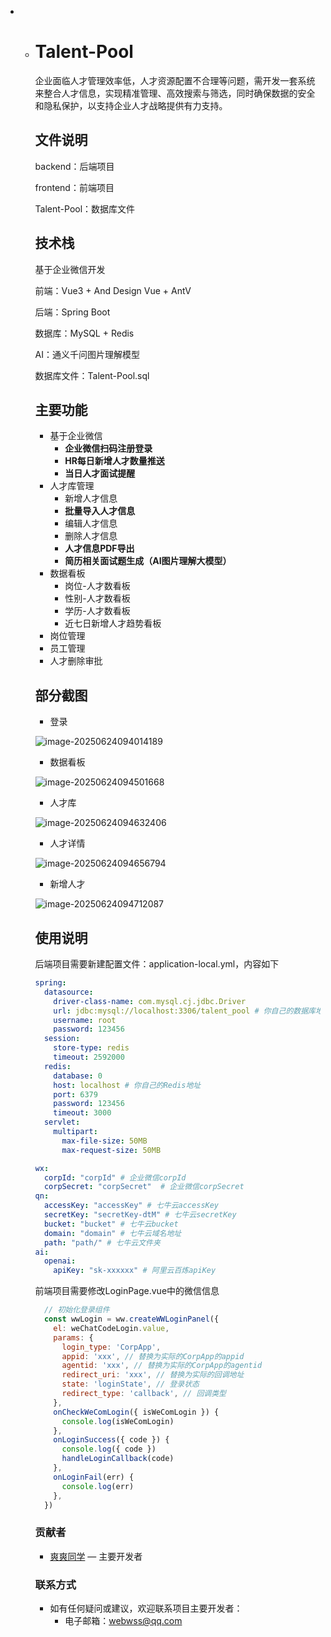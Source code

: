 - - # Talent-Pool
  
    企业面临人才管理效率低，人才资源配置不合理等问题，需开发一套系统来整合人才信息，实现精准管理、高效搜索与筛选，同时确保数据的安全和隐私保护，以支持企业人才战略提供有力支持。
  
    ## 文件说明
  
    backend：后端项目
  
    frontend：前端项目
  
    Talent-Pool：数据库文件
  
    ## 技术栈
  
    基于企业微信开发
  
    前端：Vue3 + And Design Vue + AntV
  
    后端：Spring Boot
  
    数据库：MySQL + Redis
  
    AI：通义千问图片理解模型
  
    数据库文件：Talent-Pool.sql
  
    ## 主要功能
  
    - 基于企业微信
      - **企业微信扫码注册登录**
      - **HR每日新增人才数量推送**
      - **当日人才面试提醒**
    - 人才库管理
      - 新增人才信息
      - **批量导入人才信息**
      - 编辑人才信息
      - 删除人才信息
      - **人才信息PDF导出**
      - **简历相关面试题生成（AI图片理解大模型）**
    - 数据看板
      - 岗位-人才数看板
      - 性别-人才数看板
      - 学历-人才数看板
      - 近七日新增人才趋势看板
    - 岗位管理
    - 员工管理
    - 人才删除审批
  
    ## 部分截图
  
    - 登录
  
    ![image-20250624094014189](https://github.com/webwss/Talent-Pool/blob/main/img/image-20250624094014189.png)
  
    - 数据看板
  
    ![image-20250624094501668](https://github.com/webwss/Talent-Pool/blob/main/img/image-20250624094501668.png)
  
    - 人才库
  
    ![image-20250624094632406](https://github.com/webwss/Talent-Pool/blob/main/img/image-20250624094632406.png)
  
    - 人才详情
  
    ![image-20250624094656794](https://github.com/webwss/Talent-Pool/blob/main/img/image-20250624094656794.png)
  
    - 新增人才
  
    ![image-20250624094712087](https://github.com/webwss/Talent-Pool/blob/main/img/image-20250624094712087.png)
  
    ## 使用说明
  
    后端项目需要新建配置文件：application-local.yml，内容如下
  
    ```yml
    spring:
      datasource:
        driver-class-name: com.mysql.cj.jdbc.Driver
        url: jdbc:mysql://localhost:3306/talent_pool # 你自己的数据库地址
        username: root
        password: 123456
      session:
        store-type: redis
        timeout: 2592000
      redis:
        database: 0
        host: localhost # 你自己的Redis地址
        port: 6379
        password: 123456
        timeout: 3000
      servlet:
        multipart:
          max-file-size: 50MB
          max-request-size: 50MB
    
    wx:
      corpId: "corpId" # 企业微信corpId
      corpSecret: "corpSecret"  # 企业微信corpSecret
    qn:
      accessKey: "accessKey" # 七牛云accessKey
      secretKey: "secretKey-dtM" # 七牛云secretKey
      bucket: "bucket" # 七牛云bucket
      domain: "domain" # 七牛云域名地址
      path: "path/" # 七牛云文件夹
    ai:
      openai:
        apiKey: "sk-xxxxxx" # 阿里云百炼apiKey
    ```
  
    前端项目需要修改LoginPage.vue中的微信信息
  
    ```javascript
      // 初始化登录组件
      const wwLogin = ww.createWWLoginPanel({
        el: weChatCodeLogin.value,
        params: {
          login_type: 'CorpApp',
          appid: 'xxx', // 替换为实际的CorpApp的appid
          agentid: 'xxx', // 替换为实际的CorpApp的agentid
          redirect_uri: 'xxx', // 替换为实际的回调地址
          state: 'loginState', // 登录状态
          redirect_type: 'callback', // 回调类型
        },
        onCheckWeComLogin({ isWeComLogin }) {
          console.log(isWeComLogin)
        },
        onLoginSuccess({ code }) {
          console.log({ code })
          handleLoginCallback(code)
        },
        onLoginFail(err) {
          console.log(err)
        },
      })
    ```
  
    ### 贡献者
  
    - [爽爽同学](https://github.com/webwss) — 主要开发者
  
    ### 联系方式
  
    - 如有任何疑问或建议，欢迎联系项目主要开发者：
      - 电子邮箱：[webwss@qq.com](mailto:webwss@qq.com)